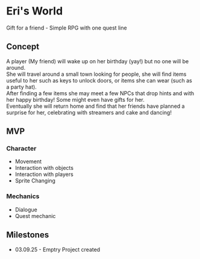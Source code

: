 # Eri's World
Gift for a friend - Simple RPG with one quest line

## Concept
<p>A player (My friend) will wake up on her birthday (yay!) but no one will be around. 
<br>She will travel around a small town looking for people, she will find items useful to her such as keys to unlock doors, or items she can wear (such as a party hat).
<br>After finding a few items she may meet a few NPCs that drop hints and with her happy birthday! Some might even have gifts for her.
<br>Eventually she will return home and find that her friends have planned a surprise for her, celebrating with streamers and cake and dancing!</p>

## MVP
### Character
<ul>
<li>Movement</li> 
<li>Interaction with objects</li>
<li>Interaction with players</li>
<li>Sprite Changing</li>
</ul>

### Mechanics
<ul>
  <li>Dialogue</li>
  <li>Quest mechanic</li>
</ul> 

## Milestones
<ul>
  <li>03.09.25 - Emptry Project created</li>
</ul>
